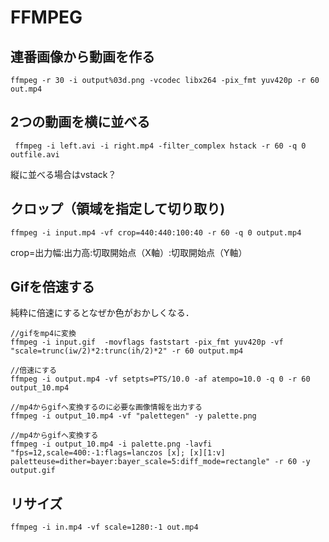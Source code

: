 # FFMPEG
## 連番画像から動画を作る
```
ffmpeg -r 30 -i output%03d.png -vcodec libx264 -pix_fmt yuv420p -r 60 out.mp4
```

## 2つの動画を横に並べる
```
 ffmpeg -i left.avi -i right.mp4 -filter_complex hstack -r 60 -q 0 outfile.avi
 ```
 縦に並べる場合はvstack？
 
 ## クロップ（領域を指定して切り取り)
 ```
 ffmpeg -i input.mp4 -vf crop=440:440:100:40 -r 60 -q 0 output.mp4
 ```
 crop=出力幅:出力高:切取開始点（X軸）:切取開始点（Y軸）

## Gifを倍速する
純粋に倍速にするとなぜか色がおかしくなる．   
  
``` 
//gifをmp4に変換  
ffmpeg -i input.gif  -movflags faststart -pix_fmt yuv420p -vf "scale=trunc(iw/2)*2:trunc(ih/2)*2" -r 60 output.mp4  

//倍速にする  
ffmpeg -i output.mp4 -vf setpts=PTS/10.0 -af atempo=10.0 -q 0 -r 60 output_10.mp4  

//mp4からgifへ変換するのに必要な画像情報を出力する  
ffmpeg -i output_10.mp4 -vf "palettegen" -y palette.png  

//mp4からgifへ変換する  
ffmpeg -i output_10.mp4 -i palette.png -lavfi "fps=12,scale=400:-1:flags=lanczos [x]; [x][1:v] paletteuse=dither=bayer:bayer_scale=5:diff_mode=rectangle" -r 60 -y output.gif
```
## リサイズ
```
ffmpeg -i in.mp4 -vf scale=1280:-1 out.mp4
```
